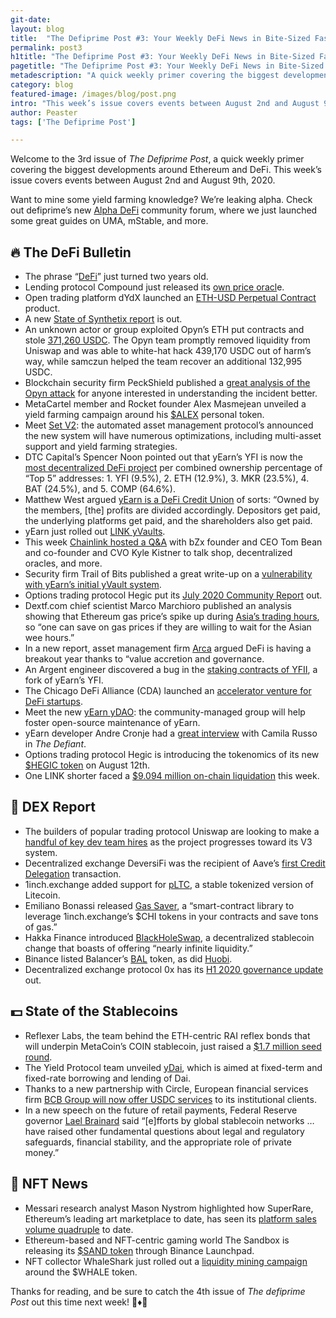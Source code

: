 ```yaml
---
git-date:
layout: blog
title:  "The Defiprime Post #3: Your Weekly DeFi News in Bite-Sized Fashion"
permalink: post3
h1title: "The Defiprime Post #3: Your Weekly DeFi News in Bite-Sized Fashion"
pagetitle: "The Defiprime Post #3: Your Weekly DeFi News in Bite-Sized Fashion"
metadescription: "A quick weekly primer covering the biggest developments around Ethereum and DeFi. This week’s issue covers events between August 2nd and August 9th, 2020."
category: blog
featured-image: /images/blog/post.png
intro: "This week’s issue covers events between August 2nd and August 9th, 2020."
author: Peaster
tags: ['The Defiprime Post']

---
```

Welcome to the 3rd issue of _The Defiprime Post_, a quick weekly primer covering the biggest developments around Ethereum and DeFi. This week’s issue covers events between August 2nd and August 9th, 2020.

Want to mine some yield farming knowledge? We’re leaking alpha. Check out defiprime’s new [Alpha DeFi](https://alpha.defiprime.com/c/yield-farming/6) community forum, where we just launched some great guides on UMA, mStable, and more.

## 🔥 The DeFi Bulletin

*   The phrase “[DeFi](https://twitter.com/injeyeo/status/1289693333988597760)” just turned two years old.
*   Lending protocol Compound just released its [own price oracl](https://www.theblockcrypto.com/linked/74372/defi-compound-price-oracle)e.
*   Open trading platform dYdX launched an [ETH-USD Perpetual Contract ](https://twitter.com/dydxprotocol/status/1290696535634841600)product.
*   A new [State of Synthetix report](https://blog.synthetix.io/state-of-synthetix-h2-2020/) is out.
*   An unknown actor or group exploited Opyn’s ETH put contracts and stole [371,260 USDC](https://medium.com/opyn/opyn-eth-put-exploit-c5565c528ad2). The Opyn team promptly removed liquidity from Uniswap and was able to white-hat hack 439,170 USDC out of harm’s way, while samczun helped the team recover an additional 132,995 USDC.
*   Blockchain security firm PeckShield published a [great analysis of the Opyn attack](https://medium.com/@peckshield/opyn-hacks-root-cause-analysis-c65f3fe249db) for anyone interested in understanding the incident better.
*   MetaCartel member and Rocket founder Alex Masmejean unveiled a yield farming campaign around his [$ALEX](https://medium.com/@AlexMasmej/introducing-the-alex-yield-round-78a14d4ba263) personal token.
*   Meet [Set V2](https://medium.com/set-protocol/introducing-set-v2-afc577050bc0): the automated asset management protocol’s announced the new system will have numerous optimizations, including multi-asset support and yield farming strategies.
*   DTC Capital’s Spencer Noon pointed out that yEarn’s YFI is now the [most decentralized DeFi project](https://twitter.com/spencernoon/status/1290403375369138178) per combined ownership percentage of “Top 5” addresses: 1. YFI (9.5%), 2. ETH (12.9%), 3. MKR (23.5%), 4. BAT (24.5%), and 5. COMP (64.6%).
*   Matthew West argued [yEarn is a DeFi Credit Union](https://twitter.com/mattdwest/status/1290363317928620032) of sorts: “Owned by the members, [the] profits are divided accordingly. Depositors get paid, the underlying platforms get paid, and the shareholders also get paid.
*   yEarn just rolled out [LINK yVaults](https://medium.com/iearn/delegated-vaults-explained-fa81f1c3fce2).
*   This week [Chainlink hosted a Q&A](https://twitter.com/Smart_Contract/status/1290382189713133568) with bZx founder and CEO Tom Bean and co-founder and CVO Kyle Kistner to talk shop, decentralized oracles, and more.
*   Security firm Trail of Bits published a great write-up on a [vulnerability with yEarn’s initial yVault system](https://blog.trailofbits.com/2020/08/05/accidentally-stepping-on-a-defi-lego/).
*   Options trading protocol Hegic put its [July 2020 Community Report](https://medium.com/@molly.wintermute/hegic-july-2020-community-report-4cfe531296d6) out.
*   Dextf.com chief scientist Marco Marchioro published an analysis showing that Ethereum gas price’s spike up during [Asia’s trading hours](https://medium.com/dextf/ethereum-how-to-save-even-more-on-gas-price-with-a-weekly-plan-c6689ac09fe6), so “one can save on gas prices if they are willing to wait for the Asian wee hours.”
*   In a new report, asset management firm [Arca](https://www.ar.ca/blog/crypto-market-recap-08-02-20) argued DeFi is having a breakout year thanks to “value accretion and governance.
*   An Argent engineer discovered a bug in the [staking contracts of YFII](https://twitter.com/oli_vdb/status/1290370855709573122), a fork of yEarn’s YFI.
*   The Chicago DeFi Alliance (CDA) launched an [accelerator venture for DeFi startups](https://www.coindesk.com/theres-now-an-accelerator-exclusively-for-defi-startups).
*   Meet the new [yEarn yDAO](https://medium.com/@coopahtroopa.eth/ydao-for-yearn-community-funding-94a102a2d8c7): the community-managed group will help foster open-source maintenance of yEarn.
*   yEarn developer Andre Cronje had a [great interview](https://thedefiant.substack.com/p/defi-builder-andre-cronje-isnt-going-1cc) with Camila Russo in _The Defiant_.
*   Options trading protocol Hegic is introducing the tokenomics of its new [$HEGIC token](https://twitter.com/HegicOptions/status/1292077858387644419) on August 12th.
*   One LINK shorter faced a [$9.094 million on-chain liquidation](https://twitter.com/DegenSpartan/status/1292137433736179712) this week.


## 💱 DEX Report

*   The builders of popular trading protocol Uniswap are looking to make a [handful of key dev team hires](https://twitter.com/haydenzadams/status/1290408898898341888) as the project progresses toward its V3 system.
*   Decentralized exchange DeversiFi was the recipient of Aave’s [first Credit Delegation](https://medium.com/aave/first-credit-delegation-on-aave-protocol-to-deversifi-is-here-c6c0aedb70d4) transaction.
*   1inch.exchange added support for [pLTC](https://twitter.com/1inchExchange/status/1290308703699304449), a stable tokenized version of Litecoin.
*   Emiliano Bonassi released [Gas Saver](https://twitter.com/emilianobonassi/status/1291033596774490121), a “smart-contract library to leverage 1inch.exchange’s $CHI tokens in your contracts and save tons of gas.”
*   Hakka Finance introduced [BlackHoleSwap](https://twitter.com/hakkafinance/status/1290389134452826113), a decentralized stablecoin change that boasts of offering “nearly infinite liquidity.”
*   Binance listed Balancer’s [BAL](https://www.binance.com/en/support/articles/2816e153fe36411fa39b34247db77db0?utm_source=BinanceTwitter&utm_medium=GlobalSocial&utm_campaign=GlobalSocial) token, as did [Huobi](https://support.hbfile.net/hc/en-us/articles/900002057986).
*   Decentralized exchange protocol 0x has its [H1 2020 governance update](https://blog.0xproject.com/zrx-portal-and-governance-h1-update-4e85ad889477) out.


## 💵 State of the Stablecoins

*   Reflexer Labs, the team behind the ETH-centric RAI reflex bonds that will underpin MetaCoin’s COIN stablecoin, just raised a [$1.7 million seed round](https://www.coindesk.com/eth-lite-reflexer-labs-raises-1-7m-to-build-a-somewhat-stable-coin-for-defi).
*   The Yield Protocol team unveiled [yDai](https://medium.com/yield-protocol/introducing-ydai-43a727b96fc7), which is aimed at fixed-term and fixed-rate borrowing and lending of Dai.
*   Thanks to a new partnership with Circle, European financial services firm [BCB Group will now offer USDC services](https://www.coindesk.com/financial-service-provider-to-coinbase-teams-with-circle-to-offer-stablecoin-payments-in-eu) to its institutional clients.
*   In a new speech on the future of retail payments, Federal Reserve governor [Lael Brainard](https://www.theblockcrypto.com/linked/74207/fed-brainard-stablecoins-stability-money) said “[e]fforts by global stablecoin networks … have raised other fundamental questions about legal and regulatory safeguards, financial stability, and the appropriate role of private money.”


## 💎 NFT News

*   Messari research analyst Mason Nystrom highlighted how SuperRare, Ethereum’s leading art marketplace to date, has seen its [platform sales volume quadruple](https://twitter.com/masonnystrom/status/1290653593683595265) to date.
*   Ethereum-based and NFT-centric gaming world The Sandbox is releasing its [$SAND token](https://twitter.com/TheSandboxGame/status/1290863511590117382) through Binance Launchpad.
*   NFT collector WhaleShark just rolled out a [liquidity mining campaign](https://beta.cent.co/+t4tcqj) around the $WHALE token.  

Thanks for reading, and be sure to catch the 4th issue of _The_ _defiprime Post_ out this time next week! 👋♦️👋
